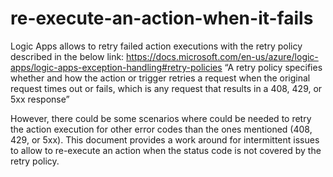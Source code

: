 # re-execute-an-action-when-it-fails

Logic Apps allows to retry failed action executions with the retry policy described in the below link:
https://docs.microsoft.com/en-us/azure/logic-apps/logic-apps-exception-handling#retry-policies 
“A retry policy specifies whether and how the action or trigger retries a request when the original request times out or fails, which is any request that results in a 408, 429, or 5xx response”

However, there could be some scenarios where could be needed to retry the action execution for other error codes than the ones mentioned (408, 429, or 5xx). This document provides a work around for intermittent issues to allow to re-execute an action when the status code is not covered by the retry policy.
